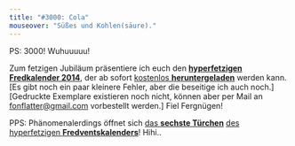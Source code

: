 ```yaml
---
title: "#3000: Cola"
mouseover: "Süßes und Kohlen(säure)."
---
```


PS:
3000! Wuhuuuuu!

Zum fetzigen Jubiläum präsentiere ich euch den 
<a href="http://www.fonflatter.de/dateien/kalender_fonflatter_2014.pdf" title="Der hyperfetzige Fredkalender 2014" target="_blank"><strong>hyperfetzigen Fredkalender 2014</strong></a>,
der ab sofort <a href="http://www.fonflatter.de/dateien/kalender_fonflatter_2014.pdf" title="Der hyperfetzige Fredkalender 2014" target="_blank">kostenlos <strong>heruntergeladen</strong></a> werden kann.
[Es gibt noch ein paar kleinere Fehler, aber die beseitige ich auch noch.]
[Gedruckte Exemplare existieren noch nicht, können aber per Mail an <a href="mailto:fonflatter@gmail.com" title="Mail an den Fredfater">fonflatter@gmail.com</a> vorbestellt werden.]
Fiel Fergnügen!

PPS:
Phänomenalerdings öffnet sich <a href="http://www.fonflatter.de/2013/12/06/das-6-tuerchen" title="Das 6. Türchen">das <strong>sechste Türchen</strong></a> <a href="http://www.fonflatter.de/der-fetzige-fredventskalender-2013" title="Der hyperfetzige Fredventskalender 2013">des hyperfetzigen <strong>Fredventskalenders</strong></a>!
Hihi..


